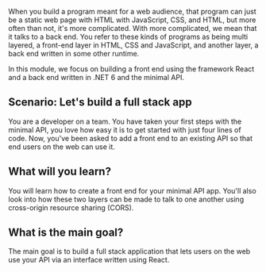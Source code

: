 When you build a program meant for a web audience, that program can just be a static web page with HTML with JavaScript, CSS, and HTML, but more often than not, it's more complicated. With more complicated, we mean that it talks to a back end. You refer to these kinds of programs as being multi layered, a front-end layer in HTML, CSS and JavaScript, and another layer, a back end written in some other runtime. 

In this module, we focus on building a front end using the framework React and a back end written in .NET 6 and the minimal API.

## Scenario: Let's build a full stack app

You are a developer on a team. You have taken your first steps with the minimal API, you love how easy it is to get started with just four lines of code. Now, you've been asked to add a front end to an existing API so that end users on the web can use it.

## What will you learn?

You will learn how to create a front end for your minimal API app. You'll also look into how these two layers can be made to talk to one another using cross-origin resource sharing (CORS).

## What is the main goal?

The main goal is to build a full stack application that lets users on the web use your API via an interface written using React.

